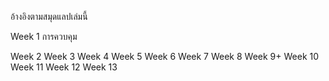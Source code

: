 อ้างอิงตามสมุดแลปเล่มนี้

Week 1 การควบคุม


Week 2
Week 3
Week 4
Week 5
Week 6
Week 7
Week 8
Week 9+
Week 10
Week 11
Week 12
Week 13